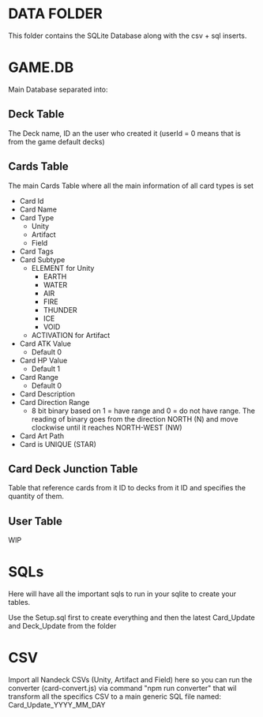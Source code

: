 # DATA FOLDER
This folder contains the SQLite Database along with the csv + sql inserts.

# GAME.DB
Main Database separated into:

## Deck Table
The Deck name, ID an the user who created it (userId = 0 means that is from the game default decks)

## Cards Table
The main Cards Table where all the main information of all card types is set

- Card Id
- Card Name
- Card Type
  - Unity
  - Artifact
  - Field
- Card Tags
- Card Subtype
  - ELEMENT for Unity
    - EARTH
    - WATER
    - AIR
    - FIRE
    - THUNDER
    - ICE
    - VOID
  - ACTIVATION for Artifact
- Card ATK Value
  - Default 0
- Card HP Value
  - Default 1
- Card Range
  - Default 0
- Card Description
- Card Direction Range
  - 8 bit binary based on 1 = have range and 0 = do not have range. The reading of binary goes from the direction NORTH (N) and move clockwise until it reaches NORTH-WEST (NW)
- Card Art Path
- Card is UNIQUE (STAR)

## Card Deck Junction Table
Table that reference cards from it ID to decks from it ID and specifies the quantity of them.

## User Table
WIP

# SQLs
Here will have all the important sqls to run in your sqlite to create your tables.

Use the Setup.sql first to create everything and then the latest Card_Update and Deck_Update from the folder

# CSV
Import all Nandeck CSVs (Unity, Artifact and Field) here so you can run the converter (card-convert.js) via command "npm run converter" that wil transform all the specifics CSV to a main generic SQL file named: Card_Update_YYYY_MM_DAY



